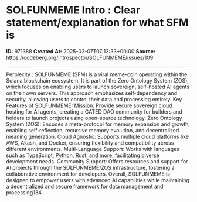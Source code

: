 # SOLFUNMEME Intro : Clear statement/explanation for what SFM is

**ID:** 971388
**Created At:** 2025-02-07T07:13:33+00:00
**Source:** https://codeberg.org/introspector/SOLFUNMEME/issues/109

---

Perplexity : 
SOLFUNMEME (SFM) is a viral meme-coin operating within the Solana blockchain ecosystem. It is part of the Zero Ontology System (ZOS), which focuses on enabling users to launch sovereign, self-hosted AI agents on their own servers. This approach emphasizes self-dependency and security, allowing users to control their data and processing entirely.
Key Features of SOLFUNMEME:
Mission: Provide secure sovereign cloud hosting for AI agents, creating a GATED DAO community for builders and holders to launch projects using open-source technology.
Zero Ontology System (ZOS): Encodes a meta-protocol for memory expansion and growth, enabling self-reflection, recursive memory evolution, and decentralized meaning generation.
Cloud Agnostic: Supports multiple cloud platforms like AWS, Akash, and Docker, ensuring flexibility and compatibility across different environments.
Multi-Language Support: Works with languages such as TypeScript, Python, Rust, and more, facilitating diverse development needs.
Community Support: Offers resources and support for AI projects through the SOLFUNMEME/ZOS infrastructure, fostering a collaborative environment for developers.
Overall, SOLFUNMEME is designed to empower users with advanced AI capabilities while maintaining a decentralized and secure framework for data management and processing134.
